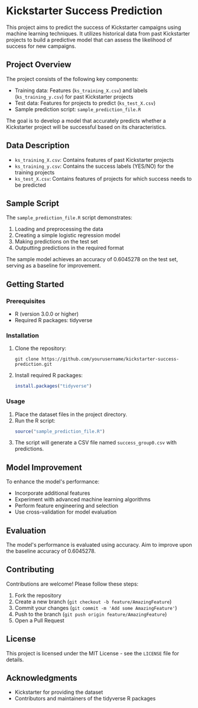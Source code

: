 # Kickstarter Success Prediction

This project aims to predict the success of Kickstarter campaigns using machine learning techniques. It utilizes historical data from past Kickstarter projects to build a predictive model that can assess the likelihood of success for new campaigns.

## Project Overview

The project consists of the following key components:

- Training data: Features (`ks_training_X.csv`) and labels (`ks_training_y.csv`) for past Kickstarter projects
- Test data: Features for projects to predict (`ks_test_X.csv`)
- Sample prediction script: `sample_prediction_file.R`

The goal is to develop a model that accurately predicts whether a Kickstarter project will be successful based on its characteristics.

## Data Description

- `ks_training_X.csv`: Contains features of past Kickstarter projects
- `ks_training_y.csv`: Contains the success labels (YES/NO) for the training projects
- `ks_test_X.csv`: Contains features of projects for which success needs to be predicted

## Sample Script

The `sample_prediction_file.R` script demonstrates:

1. Loading and preprocessing the data
2. Creating a simple logistic regression model
3. Making predictions on the test set
4. Outputting predictions in the required format

The sample model achieves an accuracy of 0.6045278 on the test set, serving as a baseline for improvement.

## Getting Started

### Prerequisites

- R (version 3.0.0 or higher)
- Required R packages: tidyverse

### Installation

1. Clone the repository:
   ```
   git clone https://github.com/yourusername/kickstarter-success-prediction.git
   ```

2. Install required R packages:
   ```R
   install.packages("tidyverse")
   ```

### Usage

1. Place the dataset files in the project directory.
2. Run the R script:
   ```R
   source("sample_prediction_file.R")
   ```
3. The script will generate a CSV file named `success_group0.csv` with predictions.

## Model Improvement

To enhance the model's performance:

- Incorporate additional features
- Experiment with advanced machine learning algorithms
- Perform feature engineering and selection
- Use cross-validation for model evaluation

## Evaluation

The model's performance is evaluated using accuracy. Aim to improve upon the baseline accuracy of 0.6045278.

## Contributing

Contributions are welcome! Please follow these steps:

1. Fork the repository
2. Create a new branch (`git checkout -b feature/AmazingFeature`)
3. Commit your changes (`git commit -m 'Add some AmazingFeature'`)
4. Push to the branch (`git push origin feature/AmazingFeature`)
5. Open a Pull Request

## License

This project is licensed under the MIT License - see the `LICENSE` file for details.

## Acknowledgments

- Kickstarter for providing the dataset
- Contributors and maintainers of the tidyverse R packages
